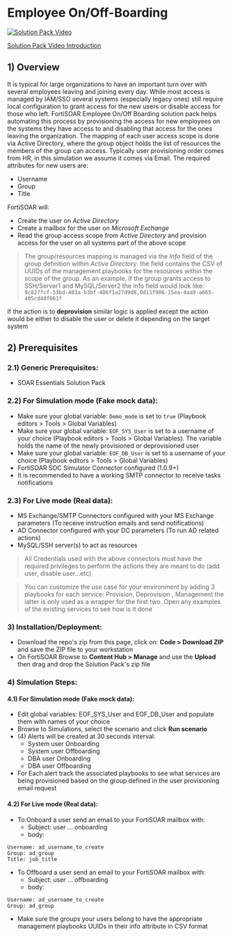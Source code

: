 # Employee On/Off-Boarding
[![Solution Pack Video](https://img.youtube.com/vi/ytVDEOY432A/0.jpg)](https://www.youtube.com/embed/ytVDEOY432A)

[Solution Pack Video Introduction](https://www.youtube.com/embed/ytVDEOY432A)
                                   
## 1) Overview
It is typical for large organizations to have an important turn over with several employees leaving and joining every day. While most access is managed by IAM/SSO several systems (especially legacy ones) still require local configuration to grant access for the new users or disable access for those who left.
FortiSOAR Employee On/Off Boarding solution pack helps automating this process by provisioning the access for new employees on the systems they have access to and disabling that access for the ones leaving the organization.
The mapping of each user access scope is done via Active Directory, where the group object holds the list of resources the members of the group can access.
Typically user provisioning order comes from HR, in this simulation we assume it comes via Email. The required attributes for new users are:

- Username
- Group
- Title

FortiSOAR will: 
 - Create the user on *Active Directory*
 - Create a mailbox for the user on *Microsoft Exchange*
 - Read the group access scope from *Active Directory* and provision access for the user on all systems part of the above scope

 > The group/resources mapping is managed via the *Info* field of the group definition within *Active Directory*. the field contains the CSV of UUIDs of the management playbooks for the resources within the scope of the group. As an example, if the group grants access to SSH/Server1 and MySQL/Server2 the info field would look like: `9c827fcf-53bd-403a-b3bf-406f1a27d9d8,0d11f906-15ea-4aa9-a665-405cd44f061f` 

If the action is to **deprovision** similar logic is applied except the action would be either to disable the user or delete it depending on the target system

## 2) Prerequisites

### 2.1) Generic Prerequisites:
- SOAR Essentials Solution Pack

### 2.2) For Simulation mode (Fake mock data):
- Make sure your global variable: `Demo_mode` is set to `true` (Playbook editors > Tools > Global Variables)
- Make sure your global variable: `EOF_SYS_User` is set to a username of your choice (Playbook editors > Tools > Global Variables). The variable holds the name of the newly provisioned or deprovisioned user
- Make sure your global variable: `EOF_DB_User` is set to a username of your choice (Playbook editors > Tools > Global Variables)
- FortiSOAR SOC Simulator Connector configured (1.0.9+)
- It is recommended to have a working SMTP connector to receive tasks notifications

### 2.3) For Live mode (Real data):
- MS Exchange/SMTP Connectors configured with your MS Exchange parameters (To receive instruction emails and send notifications)
- AD Connector configured with your DC parameters (To run AD related actions)
- MySQL/SSH server(s) to act as resources

> All Credentials used with the above connectors must have the required privileges to perform the actions they are meant to do (add user, disable user...etc)

> You can customize the use case for your environment by adding 3 playbooks for each service: Provision, Deprovision , Management the latter is only used as a wrapper for the first two. Open any examples of the existing services to see how is it done


### 3) Installation/Deployment:
- Download the repo's zip from this page, click on: **Code > Download ZIP** and save the ZIP file to your workstation
- On FortiSOAR Browse to **Content Hub > Manage** and use the **Upload** then drag and drop the Solution Pack's zip file

### 4) Simulation Steps:
#### 4.1) For Simulation mode (Fake mock data):
- Edit global variables: EOF_SYS_User and EOF_DB_User and populate them with names of your choice
- Browse to Simulations, select the scenario and click **Run scenario**
- (4) Alerts will be created at 30 seconds interval:
    - System user Onboarding
    - System user Offboarding
    - DBA user Onboarding
    - DBA user Offboarding
- For Each alert track the associated playbooks to see what services are being provisioned based on the group defined in the user provisioning email request 

#### 4.2) For Live mode (Real data):
- To Onboard a user send an email to your FortiSOAR mailbox with:
    - Subject: user ... onboarding
    - body:
```
Username: ad_username_to_create
Group: ad_group
Title: job_title
```
- To Offboard a user send an email to your FortiSOAR mailbox with:
    - Subject: user ... offboarding
    - body:
```
Username: ad_username_to_create
Group: ad_group
```
- Make sure the groups your users belong to have the appropriate management playbooks UUIDs in their info attribute in CSV format


